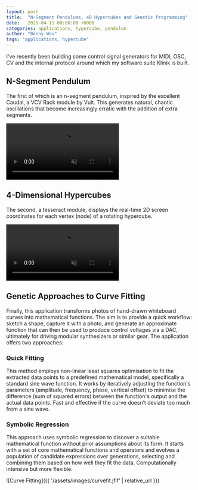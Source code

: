 ```yaml
---
layout: post
title:  "N-Segment Pendulums, 4D Hypercubes and Genetic Programming"
date:   2025-04-11 00:00:00 +0000
categories: applications, hypercube, pendulum
author: "Benny Woo"
tags: "applications, hypercube"
---
```


I've recently been building some control signal generators for MIDI, OSC, CV and the internal protocol around which my software suite Klinik is built.

## N-Segment Pendulum

The first of which is an n-segment pendulum, inspired by the excellent Caudal, a VCV Rack module by Vult. This generates natural, chaotic oscillations that become increasingly erratic with the addition of extra segments.

<video width="60%" loop autoplay muted playsinline>
  <source src="{{ '/assets/videos/pendulum.mp4' | relative_url }}" type="video/mp4">
  Your browser does not support the video tag.
</video>

## 4-Dimensional Hypercubes

The second, a tesseract module, displays the real-time 2D screen coordinates for each vertex (node) of a rotating hypercube.

<video width="60%" loop autoplay muted playsinline>
  <source src="{{ '/assets/videos/hypercube.mp4' | relative_url }}" type="video/mp4">
  Your browser does not support the video tag.
</video>


## Genetic Approaches to Curve Fitting

Finally, this application transforms photos of hand-drawn whiteboard curves into mathematical functions. The aim is to provide a quick workflow: sketch a shape, capture it with a photo, and generate an approximate function that can then be used to produce control voltages via a DAC, ultimately for driving modular synthesizers or similar gear. The application offers two approaches:

### Quick Fitting

This method employs non-linear least squares optimisation to fit the extracted data points to a predefined mathematical model, specifically a standard sine wave function. It works by iteratively adjusting the function's parameters (amplitude, frequency, phase, vertical offset) to minimise the difference (sum of squared errors) between the function's output and the actual data points. Fast and effective if the curve doesn’t deviate too much from a sine wave.

### Symbolic Regression

This approach uses symbolic regression to discover a suitable mathematical function without prior assumptions about its form. It starts with a set of core mathematical functions and operators and evolves a population of candidate expressions over generations, selecting and combining them based on how well they fit the data. Computationally intensive but more flexible.

![Curve Fitting]({{ '/assets/images/curvefit.jfif' | relative_url }})